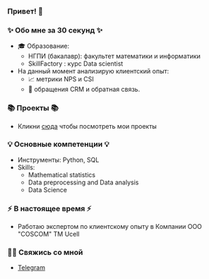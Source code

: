 ### Привет! 👋

### ✨ Обо мне за 30 секунд ✨ 
* 🎓 Образование:
  - НГПИ (бакалавр): факультет математики и информатики
  - SkillFactory : курс Data scientist
* На данный момент анализирую клиентский опыт:
  - :chart_with_upwards_trend: метрики NPS и CSI
  - :incoming_envelope: обращения CRM и обратная связь.
    
### 📚 Проекты 📚
* Кликни [сюда](https://github.com/Aziza-Nurimova?tab=repositories) чтобы посмотреть мои проекты

### 💡 Основные компетенции 💡
- Инструменты: Python, SQL
- Skills: 
    * Mathematical statistics
    * Data preprocessing and Data analysis
    * Data Science
### ⚡️ В настоящее время ⚡️
- Работаю экспертом по клиентскому опыту в Компании OOO "COSCOM" ТМ Ucell

### 🙌🏻 Свяжись со мной
- [Telegram](https://t.me/Mirunchik)
  







